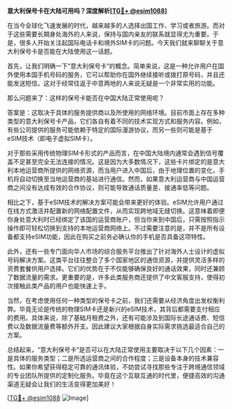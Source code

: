 **意大利保号卡在大陆可用吗？深度解析[[TG💪+ @esim1088](https://t.me/s/esim1088)]**

在当今全球化飞速发展的时代，越来越多的人选择出国工作、学习或者旅游。而对于这些需要长期身处海外的人来说，保持与国内亲友的联系就显得尤为重要。于是，很多人开始关注起国际电话卡和境外SIM卡的问题。今天我们就来聊聊关于意大利保号卡是否能在大陆使用这一话题。

首先，让我们明确一下“意大利保号卡”的概念。简单来说，这是一种允许用户在国外使用本国手机号码的服务，它可以帮助你在国外继续接听或拨打原号码，并且还能发送短信。这对于经常往返于中意两地的人来说无疑是一个非常实用的功能。

那么问题来了：这样的保号卡能否在中国大陆正常使用呢？

答案是：这取决于具体的服务提供商以及所使用的网络环境。目前市面上存在多种类型的意大利保号卡产品，它们各自有着不同的技术实现方式和服务内容。例如，有些公司提供的服务可能依赖于特定的国际漫游协议，而另一些则可能是基于eSIM技术（即电子虚拟SIM卡）。

对于那些采用传统物理SIM卡形式的产品而言，在中国大陆境内通常会遇到信号覆盖不足甚至完全无法连接的情况。这是因为大多数情况下，这些卡片绑定的是意大利本地运营商所提供的网络资源，而当用户进入中国后，由于地理位置的变化，手机将自动切换至当地运营商的基站进行通信。然而，如果意大利运营商与中国运营商之间没有达成有效的合作协议，则可能导致通话质量差、接通率低等问题。

相比之下，基于eSIM技术的解决方案可能会带来更好的体验。eSIM允许用户通过在线方式激活并配置新的网络配置文件，从而实现跨地域无缝切换。这意味着即便你身处意大利时已经绑定了该国的运营商账户，但当你来到中国后，只需按照指示操作即可轻松切换到支持的本地运营商网络上。不过需要注意的是，并不是所有设备都支持eSIM功能，因此在购买之前务必确认你的手机是否具备这项特性。

此外，还有一些专门面向华人市场的综合服务平台推出了针对海外人士设计的虚拟号码解决方案。这类平台往往整合了多个国家地区的通信资源，并提供灵活多样的资费套餐供用户选择。它们的优势在于不仅能够确保良好的通话效果，同时还兼顾了数据流量的需求。更重要的是，许多此类服务商还提供了中文客服支持，使得初次接触此类产品的用户也能快速上手。

当然，在考虑使用任何一种类型的保号卡之前，我们还需要从经济角度出发权衡利弊。毕竟无论是传统的物理SIM卡还是新兴的eSIM技术，其背后都需要支付相应的费用。具体来说，除了基础月租费之外，还有可能涉及到国际长途通话费、短信费以及数据流量费等额外开支。因此建议大家根据自身实际需求挑选最适合自己的方案。

总结起来，“意大利保号卡”是否可以在大陆正常使用主要取决于以下几个因素：一是具体的服务类型；二是所选运营商之间的合作程度；三是设备本身的技术兼容性。如果你希望获得稳定可靠的通讯体验，不妨尝试寻找那些专注于跨境通信领域的专业团队所提供的定制化服务。毕竟在这个互联互通的时代里，便捷高效的沟通渠道无疑会让我们的生活变得更加美好！

[[TG💪+ @esim1088](https://t.me/s/esim1088) ![Image](https://i.postimg.cc/4NQfJmqS/Snipaste-2025-05-13-00-14-12.png)]